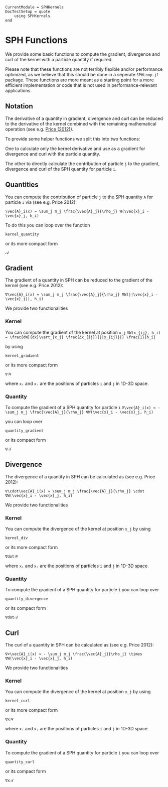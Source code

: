 ```@meta
CurrentModule = SPHKernels
DocTestSetup = quote
    using SPHKernels
end
```

# SPH Functions

We provide some basic functions to compute the gradient, divergence and curl of the kernel with a particle quantity if required.

Please note that these functions are not terribly flexible and/or performance optimized, as we believe that this should be done in a seperate `SPHLoop.jl` package. These functions are more meant as a starting point for a more efficient implementation or code that is not used in performance-relevant applications.

## Notation

The derivative of a quantity in gradient, divergence and curl can be reduced to the derivative of the kernel combined with the remaining mathematical operation (see e.g. [Price (2012)](https://ui.adsabs.harvard.edu/abs/2012JCoPh.231..759P/abstract)).

To provide some helper functions we split this into two functions: 

One to calculate only the kernel derivative and use as a gradient for divergence and curl with the particle quantity.

The other to directly calculate the contribution of particle `j` to the gradient, divergence and curl of the SPH quantity for particle `i`.

## Quantities

You can compute the contribution of particle `j` to the SPH quantity `A` for particle `i` via (see e.g. Price 2012):

``\vec{A}_i(x) ≈ \sum_j m_j \frac{\vec{A}_j}{\rho_j} W(\vec{x}_i - \vec{x}_j, h_i)``

To do this you can loop over the function

```@docs
kernel_quantity
```

or its more compact form

```@docs
𝒜
```

## Gradient

The gradient of a quantity in SPH can be reduced to the gradient of the kernel (see e.g. Price 2012):

``∇\vec{A}_i(x) ≈ \sum_j m_j \frac{\vec{A}_j}{\rho_j} ∇W(||\vec{x}_i - \vec{x}_j||, h_i)``

We provide two functionalities 

### Kernel

You can compute the gradient of the kernel at position `x_j` 
``∇W(x_{ij}, h_i) = \frac{dW}{dx}\vert_{x_j} \frac{Δx_{ij}}{||x_{ij}||} \frac{1}{h_i}``

by using

```@docs
kernel_gradient
```

or its more compact form

```@docs
∇𝒲
```

where `xᵢ` and `xⱼ` are the positions of particles `i` and `j` in 1D-3D space.

### Quantity

To compute the gradient of a SPH quantity for particle `i` 
``∇\vec{A}_i(x) ≈ - \sum_j m_j \frac{\vec{A}_j}{\rho_j} ∇W(\vec{x}_i - \vec{x}_j, h_i)``

you can loop over

```@docs
quantity_gradient
```

or its compact form

```@docs
∇𝒜
```

## Divergence

The divergence of a quantity in SPH can be calculated as (see e.g. Price 2012):

``∇\cdot\vec{A}_i(x) ≈ \sum_j m_j \frac{\vec{A}_j}{\rho_j} \cdot ∇W(\vec{x}_i - \vec{x}_j, h_i)``

We provide two functionalities 

### Kernel

You can compute the divergence of the kernel at position `x_j` by using

```@docs
kernel_div
```

or its more compact form

```@docs
∇dot𝒲
```

where `xᵢ` and `xⱼ` are the positions of particles `i` and `j` in 1D-3D space.

### Quantity

To compute the gradient of a SPH quantity for particle `i` you can loop over

```@docs
quantity_divergence
```

or its compact form

```@docs
∇dot𝒜
```

## Curl

The curl of a quantity in SPH can be calculated as (see e.g. Price 2012):

``∇×\vec{A}_i(x) ≈ - \sum_j m_j \frac{\vec{A}_j}{\rho_j} \times ∇W(\vec{x}_i - \vec{x}_j, h_i)``

We provide two functionalities 

### Kernel

You can compute the divergence of the kernel at position `x_j` by using

```@docs
kernel_curl
```

or its more compact form

```@docs
∇x𝒲
```

where `xᵢ` and `xⱼ` are the positions of particles `i` and `j` in 1D-3D space.

### Quantity

To compute the gradient of a SPH quantity for particle `i` you can loop over

```@docs
quantity_curl
```

or its compact form

```@docs
∇x𝒜
```